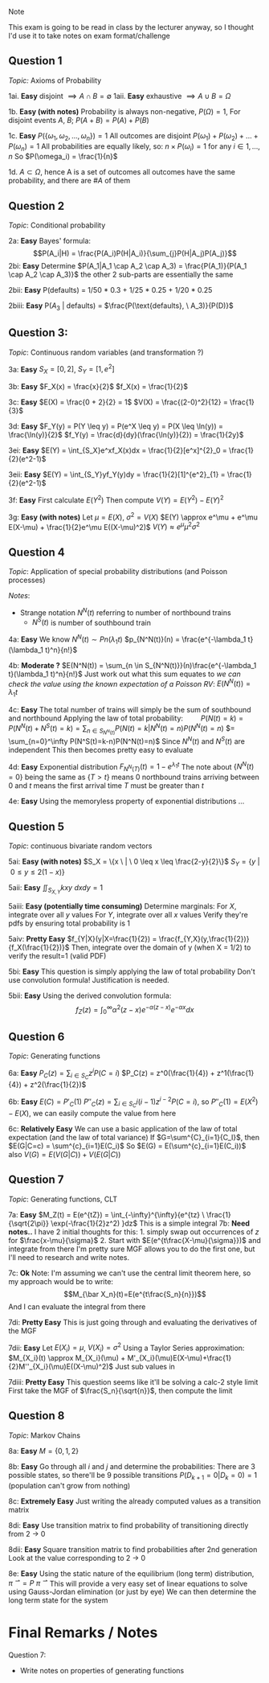 
>[!note]
>This exam is going to be read in class by the lecturer anyway, so I thought I'd use it to take notes on exam format/challenge


## Question 1
*Topic:* Axioms of Probability

1ai. **Easy**
	disjoint $\implies A \cap B = \emptyset$ 
1aii. **Easy**
	exhaustive $\implies A \cup B = \Omega$ 

1b. **Easy (with notes)**
	Probability is always non-negative, $P(\Omega) = 1$, For disjoint events $A$, $B$; $P(A+B) = P(A) + P(B)$

1c. **Easy**
	$P(\{\omega_1, \omega_2, ..., \omega_n\}) = 1$
	All outcomes are disjoint
	$P(\omega_1) + P(\omega_2) + ... + P(\omega_n) = 1$
	All probabilities are equally likely, so:
	$n\times P(\omega_i) = 1 \text{ for any } i \in 1,...,n$
	So
	$P(\omega_i) = \frac{1}{n}$

1d.
	$A \subset \Omega$, hence A is a set of outcomes
	all outcomes have the same probability, and there are $\#A$ of them


## Question 2
*Topic*: Conditional probability 

2a: **Easy**
	Bayes' formula:
	$$P(A_i|H) = \frac{P(A_i)P(H|A_i)}{\sum_{j}P(H|A_j)P(A_j)}$$
2bi: **Easy**
	Determine $P(A_1|A_1 \cap A_2 \cap A_3) = \frac{P(A_1)}{P(A_1 \cap A_2 \cap A_3)}$
	the other 2 sub-parts are essentially the same

2bii: **Easy**
	P(defaults) = 1/50 * 0.3 + 1/25 * 0.25 + 1/20 * 0.25

2biii: **Easy**
	P($A_3$ | defaults) = $\frac{P(\text{defaults}, \ A_3)}{P(D)}$


## Question 3:
*Topic*: Continuous random variables (and transformation ?)

3a: **Easy**
	$S_X = [0, 2]$, $S_Y = [1, e^2]$

3b: **Easy**
	$F_X(x) = \frac{x}{2}$
	$f_X(x) = \frac{1}{2}$

3c: **Easy**
	$E(X) = \frac{0 + 2}{2} = 1$
	$V(X) = \frac{(2-0)^2}{12} = \frac{1}{3}$

3d: **Easy**
	$F_Y(y) = P(Y \leq y) = P(e^X \leq y) = P(X \leq \ln(y)) = \frac{\ln(y)}{2}$
	$f_Y(y) = \frac{d}{dy}(\frac{\ln(y)}{2}) = \frac{1}{2y}$

3ei: **Easy**
	$E(Y) = \int_{S_X}e^xf_X(x)dx = \frac{1}{2}[e^x]^{2}_0 = \frac{1}{2}(e^2-1)$

3eii: **Easy**
	$E(Y) = \int_{S_Y}yf_Y(y)dy = \frac{1}{2}[1]^{e^2}_{1} = \frac{1}{2}(e^2-1)$

3f: **Easy**
	First calculate $E(Y^2)$
	Then compute $V(Y) = E(Y^2) - E(Y)^2$

3g: **Easy (with notes)**
	Let $\mu = E(X)$, $\sigma^2 = V(X)$
	$E(Y) \approx e^\mu + e^\mu E(X-\mu) + \frac{1}{2}e^\mu E((X-\mu)^2)$
	$V(Y) \approx e^\mu \mu^2 \sigma^2$


## Question 4
*Topic*: Application of special probability distributions (and Poisson processes)

*Notes*:
- Strange notation $N^N(t)$ referring to number of northbound trains
	- $N^S(t)$ is number of southbound train

4a: **Easy**
	We know $N^N(t) \sim Pn(\lambda_1 t)$
	$p_{N^N(t)}(n) = \frac{e^{-\lambda_1 t}(\lambda_1 t)^n}{n!}$

4b: **Moderate ?**
	$E(N^N(t)) = \sum_{n \in S_{N^N(t)}}(n)\frac{e^{-\lambda_1 t}(\lambda_1 t)^n}{n!}$
	Just work out what this sum equates to
	*we can check the value using the known expectation of a Poisson RV*: $E(N^N(t)) = \lambda_1 t$

4c: **Easy**
	The total number of trains will simply be the sum of southbound and northbound
	Applying the law of total probability:
$\ \ \  \ \ \ \ \ P(N(t) = k) = P(N^N(t) + N^S(t) = k) = \sum_{n \in S_{N^N(t)}}P(N(t) = k | N^N(t) = n)P(N^N(t) = n)$
	$= \sum_{n=0}^\infty P(N^S(t)=k-n)P(N^N(t)=n)$ 
	Since $N^N(t)$ and $N^S(t)$ are independent
	This then becomes pretty easy to evaluate

4d: **Easy**
	Exponential distribution
	$F_{N^N(T)}(t) = 1-e^{\lambda_1 t}$
	The note about $\{N^N(t) = 0\}$ being the same as $\{T > t\}$ means 0 northbound trains arriving between $0$ and $t$ means the first arrival time $T$ must be greater than $t$

4e: **Easy**
	Using the memoryless property of exponential distributions
	...

## Question 5
*Topic*: continuous bivariate random vectors

5ai: **Easy (with notes)** 
	$S_X = \{x \ | \ 0 \leq x \leq \frac{2-y}{2}\}$
	$S_Y = \{y \ | \ 0 \leq y \leq 2(1-x)\}$

5aii:  **Easy**
	$\iint_{S_{X,Y}}kxy \ dxdy = 1$

5aiii: **Easy (potentially time consuming)**
	Determine marginals:
	For $X$, integrate over all $y$ values
	For $Y$, integrate over all $x$ values
	Verify they're pdfs by ensuring total probability is 1

5aiv: **Pretty Easy**
	$f_{Y|X}(y|X=\frac{1}{2}) = \frac{f_{Y,X}(y,\frac{1}{2})}{f_X(\frac{1}{2})}$
	Then, integrate over the domain of y (when X = 1/2) to verify the result=1 (valid PDF)

5bi: **Easy**
	This question is simply applying the law of total probability 
	Don't use convolution formula! Justification is needed.

5bii: **Easy**
	Using the derived convolution formula:
$$f_Z(z) = \int_{0}^{\infty}{ \alpha^2(z-x)e^{-\alpha (z-x)} e^{-\alpha x} }dx$$

## Question 6
*Topic*: Generating functions

6a: **Easy**
	$P_C(z) = \sum_{i \in S_C}{z^i P(C=i)}$
	$P_C(z) = z^0(\frac{1}{4}) + z^1(\frac{1}{4}) + z^2(\frac{1}{2})$

6b: **Easy**
	$E(C) = P'_C(1)$
	$P''_C(z) = \sum_{i \in S_C}i(i-1)z^{i-2}P(C=i)$, so $P''_C(1)=E(X^2)-E(X)$, we can easily compute the value from here

6c: **Relatively Easy**
	We can use a basic application of the law of total expectation
	(and the law of total variance)
	If $G=\sum^{C}_{i=1}{C_I}$, then $E(G|C=c) = \sum^{c}_{i=1}E(C_i)$
	So $E(G) = E(\sum^{c}_{i=1}E(C_i))$
	also
	$V(G) = E(V(G|C))+V(E(G|C))$

## Question 7
*Topic*: Generating functions, CLT

7a: **Easy**
	$M_Z(t) = E(e^{tZ}) = \int_{-\infty}^{\infty}{e^{tz} \ \frac{1}{\sqrt{2\pi}} \exp(-\frac{1}{2}z^2) }dz$
	This is a simple integral
7b: **Need notes..**
	I have 2 initial thoughts for this:
	1. simply swap out occurrences of $z$ for $\frac{x-\mu}{\sigma}$
	2. Start with $E(e^{t\frac{X-\mu}{\sigma}})$ and integrate from there
	I'm pretty sure MGF allows you to do the first one, but I'll need to research and write notes.

7c: **Ok**
	Note: I'm assuming we can't use the central limit theorem here, 
	so my approach would be to write: 
	$$M_{\bar X_n}(t)=E(e^{t\frac{S_n}{n}})$$
	And I can evaluate the integral from there

7di: **Pretty Easy**
	This is just going through and evaluating the derivatives of the MGF

7dii: **Easy**
	Let $E(X_i)=\mu$, $V(X_i)=\sigma^2$
	Using a Taylor Series approximation:
	$M_{X_i}(t) \approx M_{X_i}(\mu) + M'_{X_i}(\mu)E(X-\mu)+\frac{1}{2}M''_{X_i}(\mu)E((X-\mu)^2)$
	Just sub values in

7diii: **Pretty Easy**
	This question seems like it'll be solving a calc-2 style limit
	First take the MGF of $\frac{S_n}{\sqrt{n}}$, then compute the limit

## Question 8
*Topic*: Markov Chains

8a: **Easy**
	$M = \{0, 1, 2\}$

8b: **Easy**
	Go through all $i$ and $j$ and determine the probabilities:
	There are 3 possible states, so there'll be 9 possible transitions
	$P(D_{k+1}=0|D_k=0) = 1$ (population can't grow from nothing)
	
8c: **Extremely Easy**
	Just writing the already computed values as a transition matrix

8di: **Easy**
	Use transition matrix to find probability of transitioning directly from 2 $\to$ 0

8dii: **Easy**
	Square transition matrix to find probabilities after 2nd generation
	Look at the value corresponding to 2 $\to$ 0

8e: **Easy**
	Using the static nature of the equilibrium (long term) distribution,
	$\pi \! \! \! \! ^\rightharpoonup = P \ \pi \! \! \! \! ^\rightharpoonup$
	This will provide a very easy set of linear equations to solve using Gauss-Jordan elimination (or just by eye)
	We can then determine the long term state for the system





# Final Remarks / Notes

Question 7:
- Write notes on properties of generating functions

